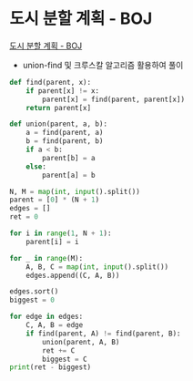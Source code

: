 # 도시 분할 계획 - BOJ

[도시 분할 계획 - BOJ](https://www.acmicpc.net/problem/1647)

- union-find 및 크루스칼 알고리즘 활용하여 풀이
```py
def find(parent, x):
    if parent[x] != x:
        parent[x] = find(parent, parent[x])
    return parent[x]

def union(parent, a, b):
    a = find(parent, a)
    b = find(parent, b)
    if a < b:
        parent[b] = a
    else:
        parent[a] = b

N, M = map(int, input().split())
parent = [0] * (N + 1)
edges = []
ret = 0

for i in range(1, N + 1):
    parent[i] = i

for _ in range(M):
    A, B, C = map(int, input().split())
    edges.append((C, A, B))

edges.sort()
biggest = 0

for edge in edges:
    C, A, B = edge
    if find(parent, A) != find(parent, B):
        union(parent, A, B)
        ret += C
        biggest = C
print(ret - biggest)
```